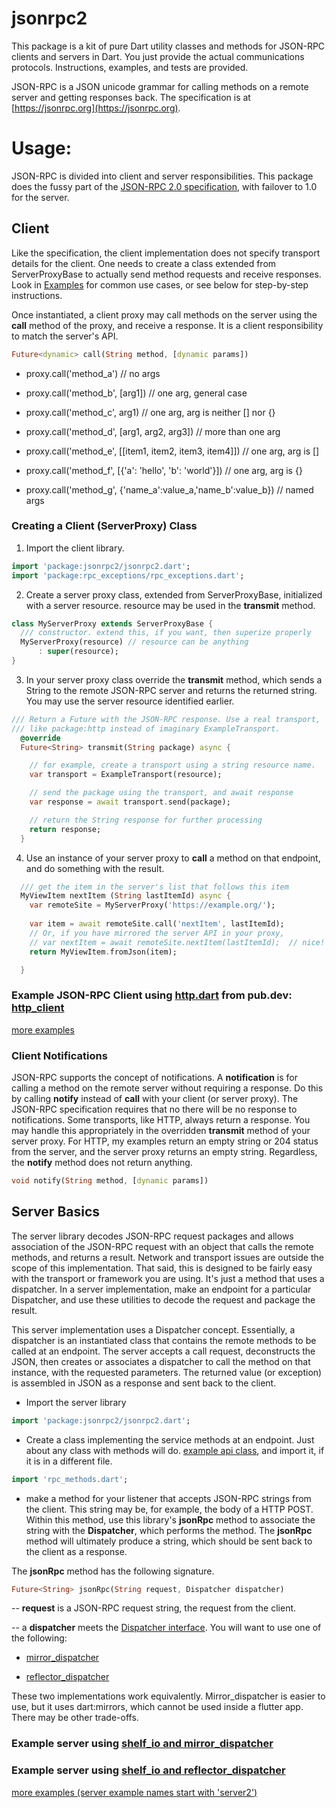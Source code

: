 jsonrpc2
========

This package is a kit of pure Dart utility classes and methods for JSON-RPC clients and servers in Dart. You just provide the actual communications protocols. Instructions, examples, and tests are provided.

JSON-RPC is a JSON unicode grammar for calling methods on a remote server and getting responses back. The specification is at [https://jsonrpc.org](https://jsonrpc.org).

# Usage:

JSON-RPC is divided into client and server responsibilities. This package does the fussy part of the [JSON-RPC 2.0 specification](https://www.jsonrpc.org/specification), with failover to 1.0 for the server. 

## Client
Like the specification, the client implementation does not specify transport details for the client. One needs to create a class extended from ServerProxyBase to actually send method requests and receive responses. Look in [Examples](example) for common use cases, or see below for step-by-step instructions.

Once instantiated, a client proxy may call methods on the server using the **call** method of the proxy, and receive a response. It is a client responsibility to match the server's API.

```dart
Future<dynamic> call(String method, [dynamic params])
```
- proxy.call('method_a') // no args
   
- proxy.call('method_b', [arg1]) // one arg, general case 

- proxy.call('method_c', arg1) // one arg, arg is neither [] nor {}

- proxy.call('method_d', [arg1, arg2, arg3]) // more than one arg

- proxy.call('method_e', [[item1, item2, item3, item4]]) // one arg, arg is [] 

- proxy.call('method_f', [{'a': 'hello', 'b': 'world'}]) // one arg, arg is {} 

- proxy.call('method_g', {'name_a':value_a,'name_b':value_b}) // named args
   

### Creating a Client (ServerProxy) Class

1. Import the client library.

```dart
import 'package:jsonrpc2/jsonrpc2.dart';
import 'package:rpc_exceptions/rpc_exceptions.dart';
```

2. Create a server proxy class, extended from ServerProxyBase, initialized with a server resource. resource may be used in the **transmit** method.
```dart 
class MyServerProxy extends ServerProxyBase {
  /// constructor. extend this, if you want, then superize properly
  MyServerProxy(resource) // resource can be anything
      : super(resource);
}
```

3.  In your server proxy class override the **transmit** method, which sends a String to the remote JSON-RPC server and returns the returned string. You may use the server resource identified earlier.
```dart
/// Return a Future with the JSON-RPC response. Use a real transport,
/// like package:http instead of imaginary ExampleTransport.
  @override
  Future<String> transmit(String package) async {

    // for example, create a transport using a string resource name. 
    var transport = ExampleTransport(resource);

    // send the package using the transport, and await response
    var response = await transport.send(package);

    // return the String response for further processing
    return response;
  }
```
4.  Use an instance of your server proxy to **call** a method on that endpoint, and do something with the result. 

```dart
  /// get the item in the server's list that follows this item
  MyViewItem nextItem (String lastItemId) async {
    var remoteSite = MyServerProxy('https://example.org/');
    
    var item = await remoteSite.call('nextItem', lastItemId);
    // Or, if you have mirrored the server API in your proxy, 
    // var nextItem = await remoteSite.nextItem(lastItemId);  // nice!
    return MyViewItem.fromJson(item);

  }
```
### Example JSON-RPC Client using [http.dart](https://pub.dev/packages/http) from pub.dev: [http_client](example/jsonrpc_http_client.dart)

[more examples](example)

### Client Notifications
JSON-RPC supports the concept of notifications. A **notification** is for calling a method on the remote server without requiring a response. 
Do this by calling **notify** instead of **call** with your client (or server proxy). The JSON-RPC specification requires that no there will be no response
to notifications. Some transports, like HTTP, always return a response. You may handle this appropriately in the overridden **transmit** method of your
server proxy. For HTTP, my examples return an empty string or 204 status from the server, and the server proxy returns an empty string. Regardless, the **notify** method does not return anything.

```dart
void notify(String method, [dynamic params])
```


## Server Basics
The server library decodes JSON-RPC request packages and allows association of the JSON-RPC request with an object that calls the remote methods, and returns a result. Network and transport issues are outside the scope of this implementation. That said, this is designed to be fairly easy with the transport or framework you are using. It's just a method that uses a dispatcher. In a server implementation, make an endpoint for a particular Dispatcher, and use these utilities to decode the request and package the result.

This server implementation uses a Dispatcher concept. Essentially, a dispatcher is an instantiated class that contains the remote methods to be called at an endpoint. The server accepts a call request, deconstructs the JSON, then creates or associates a dispatcher to call the method on that instance, with the requested parameters. The returned value (or exception) is assembled in JSON as a response and sent back to the client.

- Import the server library
```dart
import 'package:jsonrpc2/jsonrpc2.dart';
```

- Create a class implementing the service methods at an endpoint. Just about any class with methods will do. [example api class](example/rpc_methods.dart), and import it, if it is in a different file.
```dart
import 'rpc_methods.dart';
```
- make a method for your listener that accepts JSON-RPC strings from the client. This string may be, for example, the body of a HTTP POST. Within this method, use this library's **jsonRpc** method to associate the string with the **Dispatcher**, which performs the method. The **jsonRpc** method will ultimately produce a string, which should be sent back to the client as a response.

The **jsonRpc** method has the following signature.

```dart
Future<String> jsonRpc(String request, Dispatcher dispatcher)
```
-- **request** is a JSON-RPC request string, the request from the client.

-- a **dispatcher** meets the [Dispatcher interface](https://pub.dev/packages/rpc_dispatcher). You will want to use one of the following:
- [mirror_dispatcher](https://pub.dev/packages/mirror_dispatcher)

- [reflector_dispatcher](https://pub.dev/packages/reflector_dispatcher)

These two implementations work equivalently. Mirror_dispatcher is easier to use, but it uses dart:mirrors, which cannot be used inside a flutter app. There may be other trade-offs.

### Example server using [shelf_io and mirror_dispatcher](example/server2_shelf_mirrored_for_client_test.dart)
### Example server using [shelf_io and reflector_dispatcher](example/server2_shelf_reflected_for_client_test.dart)

[more examples (server example names start with 'server2')](example)

